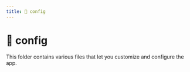 ```yaml
---
title: 📁 config
---
```


# 📁 config

This folder contains various files that let you customize and configure the app.

